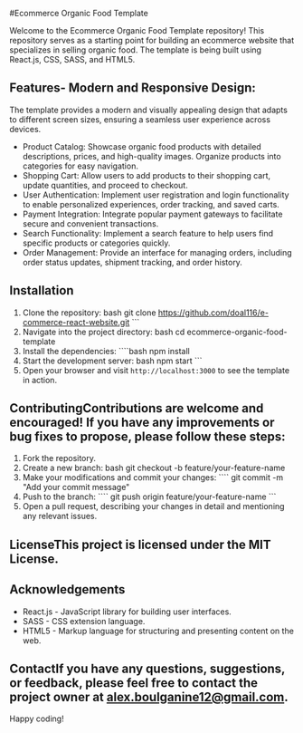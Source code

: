 #Ecommerce Organic Food Template

Welcome to the Ecommerce Organic Food Template repository! 
This repository serves as a starting point for building an ecommerce website that specializes in selling organic food. 
The template is being built using React.js, CSS, SASS, and HTML5.

## Features- Modern and Responsive Design: 
The template provides a modern and visually appealing design that adapts to different screen sizes, ensuring a seamless user experience across devices.

- Product Catalog: Showcase organic food products with detailed descriptions, prices, and high-quality images. Organize products into categories for easy navigation.
- Shopping Cart: Allow users to add products to their shopping cart, update quantities, and proceed to checkout.
- User Authentication: Implement user registration and login functionality to enable personalized experiences, order tracking, and saved carts.
- Payment Integration: Integrate popular payment gateways to facilitate secure and convenient transactions.
- Search Functionality: Implement a search feature to help users find specific products or categories quickly.
- Order Management: Provide an interface for managing orders, including order status updates, shipment tracking, and order history.

## Installation
1. Clone the repository: bash   git clone https://github.com/doal116/e-commerce-react-website.git   ```
2. Navigate into the project directory:   bash cd ecommerce-organic-food-template
3. Install the dependencies:   ````bash   npm install   
4. Start the development server: bash   npm start   ```
5. Open your browser and visit `http://localhost:3000` to see the template in action.
  
## ContributingContributions are welcome and encouraged! If you have any improvements or bug fixes to propose, please follow these steps:

1. Fork the repository.
2. Create a new branch:   bash git checkout -b feature/your-feature-name 
3. Make your modifications and commit your changes:   ```` git commit -m "Add your commit message"   
4. Push to the branch: ```` git push origin feature/your-feature-name ```
5. Open a pull request, describing your changes in detail and mentioning any relevant issues.

## LicenseThis project is licensed under the MIT License.
## Acknowledgements
- React.js - JavaScript library for building user interfaces.
- SASS - CSS extension language.
- HTML5 - Markup language for structuring and presenting content on the web.

## ContactIf you have any questions, suggestions, or feedback, please feel free to contact the project owner at alex.boulganine12@gmail.com.
Happy coding!
